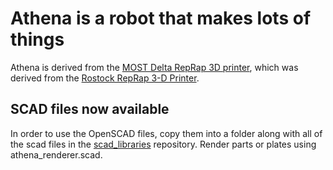 <h1>Athena is a robot that makes lots of things</h1>
<p> Athena is derived from the <a href="https://github.com/mtu-most/most-delta">MOST Delta RepRap 3D printer</a>, which was derived from the <a href="http://www.thingiverse.com/thing:17175">Rostock RepRap 3-D Printer</a>.

<h2>SCAD files now available</h2>
In order to use the OpenSCAD files, copy them into a folder along with all of the scad files in the <a href="https://github.com/phidiasllc/scad_libraries">scad_libraries</a> repository. Render parts or plates using athena_renderer.scad.
